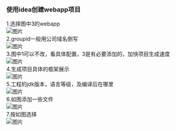 ### 使用idea创建webapp项目
1.选择图中3的webapp          
![图片](https://github.com/HYLDragon/TEST/tree/master/imgs/webapp.PNG)      
2.groupid一般用公司域名倒写      
![图片](https://github.com/HYLDragon/TEST/tree/master/imgs/webapp2.PNG)     
3.图中1可以不改，看具体配置，3是有必要添加的，加快项目生成速度       
![图片](https://github.com/HYLDragon/TEST/tree/master/imgs/webapp3.PNG)     
4.生成项目具体的框架展示       
![图片](https://github.com/HYLDragon/TEST/tree/master/imgs/webapp4.PNG)     
5.工程的jdk版本，语言等级，及编译后在哪里     
![图片](https://github.com/HYLDragon/TEST/tree/master/imgs/webapp5.PNG)     
6.如图添加一些文件      
![图片](https://github.com/HYLDragon/TEST/tree/master/imgs/webapp6.PNG)     
7.按如图选择     
![图片](https://github.com/HYLDragon/TEST/tree/master/imgs/webapp7.PNG)     
